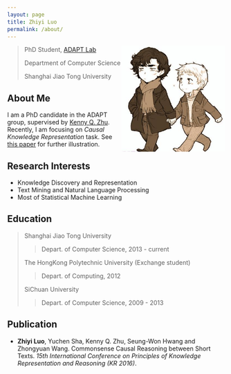```yaml
---
layout: page
title: Zhiyi Luo
permalink: /about/
---
```


<a style="float:right" href=""><img src="/assets/images/about.jpg" width="240" height="245"></a>

> PhD Student, [ADAPT Lab](http://adapt.seiee.sjtu.edu.cn/)
>
> Department of Computer Science
>
> Shanghai Jiao Tong University


About Me
--------------
I am a PhD candidate in the ADAPT group, supervised by [Kenny Q. Zhu](http://www.cs.sjtu.edu.cn/~kzhu/). Recently, I am focusing on *Causal Knowledge Representation* task. 
See [this paper](http://adapt.seiee.sjtu.edu.cn/causal/luo.pdf) for further illustration.

Research Interests
-------------
* Knowledge Discovery and Representation 
* Text Mining and Natural Language Processing
* Most of Statistical Machine Learning

Education
----------------
> Shanghai Jiao Tong University
> > Depart. of Computer Science, 2013 - current
>
> The HongKong Polytechnic University (Exchange student)
> > Depart. of Computing, 2012
>
> SiChuan University
> > Depart. of Computer Science, 2009 - 2013

Publication
--------------
* **Zhiyi Luo**, Yuchen Sha, Kenny Q. Zhu, Seung-Won Hwang and Zhongyuan Wang. Commonsense Causal Reasoning between Short Texts. *15th International Conference on Principles of Knowledge Representation and Reasoning (KR 2016)*.
